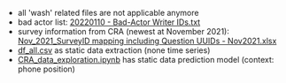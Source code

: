 * all 'wash' related files are not applicable anymore
* bad actor list: [20220110 - Bad-Actor Writer IDs.txt](https://github.com/ZepengHuo/CRA/blob/data_acquire/20220110%20-%20Bad-Actor%20Writer%20IDs.txt "20220110 - Bad-Actor Writer IDs.txt")
* survey information from CRA (newest at November 2021): [Nov_2021_SurveyID mapping including Question UUIDs - Nov2021.xlsx](https://github.com/ZepengHuo/CRA/blob/data_acquire/Nov_2021_SurveyID%20mapping%20including%20Question%20UUIDs%20%20-%20Nov2021.xlsx "Nov_2021_SurveyID mapping including Question UUIDs  - Nov2021.xlsx")
* [df_all.csv](https://github.com/ZepengHuo/CRA/blob/data_acquire/df_all.csv "df_all.csv") as static data extraction (none time series)
* [CRA_data_exploration.ipynb](https://github.com/ZepengHuo/CRA/blob/data_acquire/CRA_data_exploration.ipynb "CRA_data_exploration.ipynb") has static data prediction model (context: phone position)
